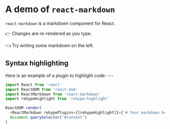 # A demo of `react-markdown`

`react-markdown` is a markdown component for React.

👉 Changes are re-rendered as you type.

👈 Try writing some markdown on the left.



## Syntax highlighting

Here is an example of a plugin to highlight code:
	---

```js
import React from 'react'
import ReactDOM from 'react-dom'
import ReactMarkdown from 'react-markdown'
import rehypeHighlight from 'rehype-highlight'

ReactDOM.render(
  <ReactMarkdown rehypePlugins={[rehypeHighlight]}>{'# Your markdown here'}</ReactMarkdown>,
  document.querySelector('#content')
)
```
